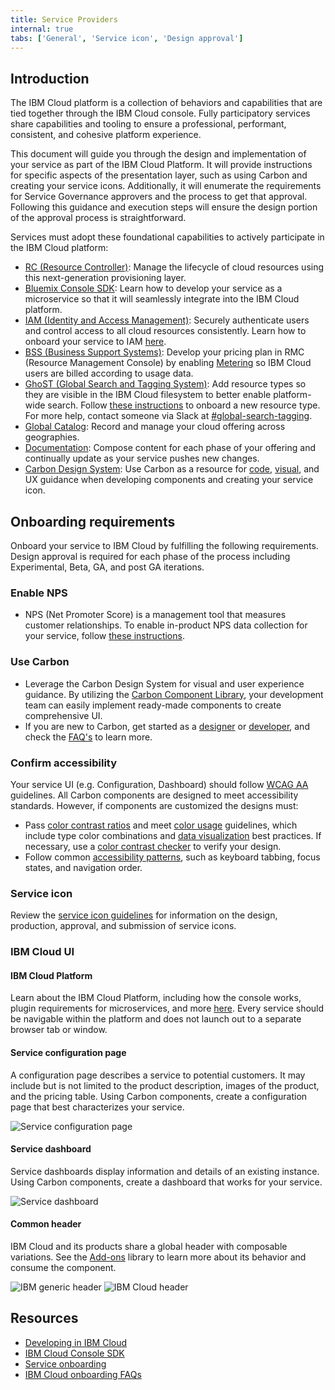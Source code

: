 ```yaml
---
title: Service Providers
internal: true
tabs: ['General', 'Service icon', 'Design approval']
---
```


## Introduction

The IBM Cloud platform is a collection of behaviors and capabilities that are tied together through the IBM Cloud console. Fully participatory services share capabilities and tooling to ensure a professional, performant, consistent, and cohesive platform experience.

This document will guide you through the design and implementation of your service as part of the IBM Cloud Platform. It will provide instructions for specific aspects of the presentation layer, such as using Carbon and creating your service icons. Additionally, it will enumerate the requirements for Service Governance approvers and the process to get that approval. Following this guidance and execution steps will ensure the design portion of the approval process is straightforward.

Services must adopt these foundational capabilities to actively participate in the IBM Cloud platform:

- [RC (Resource Controller)](https://console.stage1.bluemix.net/docs/developing/resource-controller/overview.html#resource-controller): Manage the lifecycle of cloud resources using this next-generation provisioning layer.
- [Bluemix Console SDK](https://console.stage1.bluemix.net/docs/developing/console-sdk/index.html#getting-started): Learn how to develop your service as a microservice so that it will seamlessly integrate into the IBM Cloud platform.
- [IAM (Identity and Access Management)](https://console.stage1.bluemix.net/docs/developing/Access-Management/index.html#iam_features): Securely authenticate users and control access to all cloud resources consistently. Learn how to onboard your service to IAM [here](https://console.stage1.bluemix.net/docs/developing/Access-Management/checklist_overview.html#getting-started-onboarding-overview).
- [BSS (Business Support Systems)](https://console.stage1.bluemix.net/docs/services/onboarding/new_service.html#onboarding-a-new-service-into-bluemix): Develop your pricing plan in RMC (Resource Management Console) by enabling [Metering](https://console.stage1.bluemix.net/docs/developing/metering/index.html#reporting_resource_usage) so IBM Cloud users are billed according to usage data.
- [GhoST (Global Search and Tagging System)](https://console.stage1.bluemix.net/docs/developing/GhoST/onboard.html#getting-started): Add resource types so they are visible in the IBM Cloud filesystem to better enable platform-wide search. Follow [these instructions](https://ibm.ent.box.com/s/qopacahpyg34z2urevv74mter742yfse) to onboard a new resource type. For more help, contact someone via Slack at [#global-search-tagging](https://ibm-cloudplatform.slack.com/messages/C11F8KA1Z/details/).
- [Global Catalog](https://console.stage1.bluemix.net/docs/developing/resource-catalog/index.html#global_catalog_overview): Record and manage your cloud offering across geographies.
- [Documentation](https://console.stage1.bluemix.net/docs/developing/writing/index.html#get-started): Compose content for each phase of your offering and continually update as your service pushes new changes.
- [Carbon Design System](http://design-system.stage1.mybluemix.net/): Use Carbon as a resource for [code](https://github.com/ibm/carbon-components), [visual](https://github.com/ibm/carbon-design-kit), and UX guidance when developing components and creating your service icon.

## Onboarding requirements

Onboard your service to IBM Cloud by fulfilling the following requirements. Design approval is required for each phase of the process including Experimental, Beta, GA, and post GA iterations.

### Enable NPS

- NPS (Net Promoter Score) is a management tool that measures customer relationships. To enable in-product NPS data collection for your service, follow [these instructions](https://pages.github.ibm.com/Bluemix/platform-analytics/data/nps/).

### Use Carbon

- Leverage the Carbon Design System for visual and user experience guidance. By utilizing the [Carbon Component Library](https://github.com/ibm/carbon-components), your development team can easily implement ready-made components to create comprehensive UI.
- If you are new to Carbon, get started as a [designer](/getting-started/designers) or [developer](/getting-started/developers), and check the [FAQ's](/getting-started/FAQ) to learn more.

### Confirm accessibility

Your service UI (e.g. Configuration, Dashboard) should follow [WCAG AA](https://www.w3.org/WAI/WCAG20/quickref/) guidelines. All Carbon components are designed to meet accessibility standards. However, if components are customized the designs must:

- Pass [color contrast ratios](https://www.w3.org/TR/UNDERSTANDING-WCAG20/visual-audio-contrast-contrast.html) and meet [color usage](/guidelines/color/usage) guidelines, which include type color combinations and [data visualization](/data-visualization/overview/colors) best practices. If necessary, use a [color contrast checker](https://marijohannessen.github.io/color-contrast-checker/) to verify your design.
- Follow common [accessibility patterns](/guidelines/accessibility), such as keyboard tabbing, focus states, and navigation order.

### Service icon

Review the [service icon guidelines](#) for information on the design, production, approval, and submission of service icons.

### IBM Cloud UI

#### IBM Cloud Platform

Learn about the IBM Cloud Platform, including how the console works, plugin requirements for microservices, and more [here](https://console.stage1.bluemix.net/docs/developing/console-sdk/global-console.html#bluemix-global-console-overview). Every service should be navigable within the platform and does not launch out to a separate browser tab or window.

#### Service configuration page

A configuration page describes a service to potential customers. It may include but is not limited to the product description, images of the product, and the pricing table. Using Carbon components, create a configuration page that best characterizes your service.

![Service configuration page](images/sp-config-1.png)

#### Service dashboard

Service dashboards display information and details of an existing instance. Using Carbon components, create a dashboard that works for your service.

![Service dashboard](images/sp-dashboard-1.png)

#### Common header

IBM Cloud and its products share a global header with composable variations. See the [Add-ons](carbondesignsystem.com/add-ons/header/code) library to learn more about its behavior and consume the component.

![IBM generic header](images/sp-header-1.png)
![IBM Cloud header](images/sp-header-2.png)

## Resources

- [Developing in IBM Cloud](https://console.stage1.bluemix.net/docs/developing/index.html)
- [IBM Cloud Console SDK](https://console.stage1.bluemix.net/docs/developing/console-sdk/index.html#getting-started)
- [Service onboarding](https://console.stage1.bluemix.net/onboarding/login)
- [IBM Cloud onboarding FAQs](https://apps.na.collabserv.com/wikis/home?lang=en-us#!/wiki/We288cdeb7a36_44d6_aeb9_a4c703715b90/page/FAQs)
